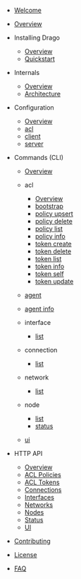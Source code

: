 * [Welcome](/docs/ "Welcome")
* [Overview](/docs/overview "Overview")

* Installing Drago
    * [Overview](/docs/installing/)
    * [Quickstart](/docs/installing/quickstart)

* Internals
  * [Overview](/docs/internals/)
  * [Architecture](/docs/internals/architecture)


* Configuration
  * [Overview](/docs/configuration/)
  * [acl](/docs/configuration/acl)
  * [client](/docs/configuration/client)
  * [server](/docs/configuration/server)

* Commands (CLI)
  * [Overview](/docs/commands/)
  * acl
    * [Overview](/docs/commands/acl/)
    * [bootstrap](/docs/commands/acl/bootstrap)
    * [policy upsert](/docs/commands/acl/policy-upsert)
    * [policy delete](/docs/commands/acl/policy-delete)
    * [policy list](/docs/commands/acl/policy-list)
    * [policy info](/docs/commands/acl/policy-info)
    * [token create](/docs/commands/acl/token-create)
    * [token delete](/docs/commands/acl/token-delete)
    * [token list](/docs/commands/acl/token-list)
    * [token info](/docs/commands/acl/token-info)
    * [token self](/docs/commands/acl/token-self)
    * [token update](/docs/commands/acl/token-update)
  * [agent](/docs/commands/agent)
  * [agent info](/docs/commands/agent-info)
  * interface
    * [list](/docs/commands/interface/list)
  * connection
    * [list](/docs/commands/connection/list)
  * network
    * [list](/docs/commands/network/list)
  * node
    * [list](/docs/commands/node/list)
    * [status](/docs/commands/node/status)

  * [ui](/docs/commands/ui)

* HTTP API
  * [Overview](/api/)
  * [ACL Policies](/api/acl-policies)
  * [ACL Tokens](/api/acl-tokens)
  * [Connections](/api/connections)
  * [Interfaces](/api/interfaces)
  * [Networks](/api/networks)
  * [Nodes](/api/nodes)
  * [Status](/api/status)
  * [UI](/api/ui)
  
* [Contributing](/contributing)
* [License](/license)
* [FAQ](/faq)